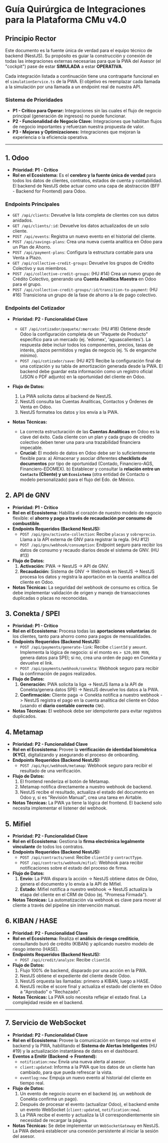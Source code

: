 # Guía Quirúrgica de Integraciones para la Plataforma CMu v4.0

## Principio Rector
Este documento es la fuente única de verdad para el equipo técnico de backend (NestJS). Su propósito es guiar la construcción y conexión de todas las integraciones externas necesarias para que la PWA del Asesor (el "cockpit") pase de estar **SIMULADA** a estar **OPERATIVA**.

Cada integración listada a continuación tiene una contraparte funcional en el `simulationService.ts` de la PWA. El objetivo es reemplazar cada llamada a la simulación por una llamada a un endpoint real de nuestra API.

### Sistema de Prioridades
- **P1 - Crítico para Operar:** Integraciones sin las cuales el flujo de negocio principal (generación de ingresos) no puede funcionar.
- **P2 - Funcionalidad de Negocio Clave:** Integraciones que habilitan flujos de negocio importantes y refuerzan nuestra propuesta de valor.
- **P3 - Mejoras y Optimizaciones:** Integraciones que mejoran la experiencia o la eficiencia operativa.

---

## 1. Odoo
- **Prioridad:** **P1 - Crítico**
- **Rol en el Ecosistema:** Es el **cerebro y la fuente única de verdad** para todos los datos de clientes, contratos, estados de cuenta y contabilidad. El backend de NestJS debe actuar como una capa de abstracción (BFF - Backend for Frontend) para Odoo.

### Endpoints Principales
  - `GET /api/clients`: Devuelve la lista completa de clientes con sus datos anidados.
  - `GET /api/clients/:id`: Devuelve los datos actualizados de un solo cliente.
  - `POST /api/events`: Registra un nuevo evento en el historial del cliente.
  - `POST /api/savings-plans`: Crea una nueva cuenta analítica en Odoo para un Plan de Ahorro.
  - `POST /api/payment-plans`: Configura la estructura contable para una Venta a Plazo.
  - `GET /api/collective-credit-groups`: Devuelve los grupos de Crédito Colectivo y sus miembros.
  - `POST /api/collective-credit-groups`: (HU #14) Crea un nuevo grupo de Crédito Colectivo, generando una **Cuenta Analítica Maestra** en Odoo para el grupo.
  - `POST /api/collective-credit-groups/:id/transition-to-payment`: (HU #16) Transiciona un grupo de la fase de ahorro a la de pago colectivo.

### Endpoints del Cotizador
- **Prioridad:** **P2 - Funcionalidad Clave**
  - `GET /api/cotizador/paquete/:mercado`: (HU #18) Obtiene desde Odoo la configuración completa de un "Paquete de Producto" específico para un mercado (ej. 'edomex', 'aguascalientes'). La respuesta debe incluir todos los componentes, precios, tasas de interés, plazos permitidos y reglas de negocio (ej. % de enganche mínimo).
  - `POST /api/cotizador/save`: (HU #21) Recibe la configuración final de una cotización y su tabla de amortización generada desde la PWA. El backend debe guardar esta información como un registro oficial (JSON o PDF adjunto) en la oportunidad del cliente en Odoo.

- **Flujo de Datos:**
  1. La PWA solicita datos al backend de NestJS.
  2. NestJS consulta las Cuentas Analíticas, Contactos y Órdenes de Venta en Odoo.
  3. NestJS formatea los datos y los envía a la PWA.
- **Notas Técnicas:**
  - La correcta estructuración de las **Cuentas Analíticas** en Odoo es la clave del éxito. Cada cliente con un plan y cada grupo de crédito colectivo deben tener una para una trazabilidad financiera impecable.
  - **Crucial:** El modelo de datos en Odoo debe ser lo suficientemente flexible para:
    a) Almacenar y asociar diferentes **checklists de documentos** por tipo de oportunidad (Contado, Financiero-AGS, Financiero-EDOMEX).
    b) Establecer y consultar la **relación entre un `Contacto` (Cliente) y un `Ecosistema`** (otra entidad de Contacto o modelo personalizado) para el flujo del Edo. de México.

## 2. API de GNV
- **Prioridad:** **P1 - Crítico**
- **Rol en el Ecosistema:** Habilita el corazón de nuestro modelo de negocio flexible: el **ahorro y pago a través de recaudación por consumo de combustible**.
- **Endpoints Requeridos (Backend NestJS):**
  - `POST /api/gnv/activate-collection`: Recibe `placas` y `sobreprecio`. Llama a la API externa de GNV para registrar la regla. (HU #12)
  - `POST /api/gnv/webhook/consumption`: Endpoint seguro para recibir los datos de consumo y recaudo diarios desde el sistema de GNV. (HU #13)
- **Flujo de Datos:**
  1. **Activación:** PWA -> NestJS -> API de GNV.
  2. **Recaudación:** Sistema de GNV -> Webhook en NestJS -> NestJS procesa los datos y registra la aportación en la cuenta analítica del cliente en Odoo.
- **Notas Técnicas:** La seguridad del webhook de consumo es crítica. Se debe implementar validación de origen y manejo de transacciones duplicadas o placas no reconocidas.

## 3. Conekta / SPEI
- **Prioridad:** **P1 - Crítico**
- **Rol en el Ecosistema:** Procesa todas las **aportaciones voluntarias** de los clientes, tanto para ahorro como para pagos de mensualidades.
- **Endpoints Requeridos (Backend NestJS):**
  - `POST /api/payments/generate-link`: Recibe `clientId` y `amount`. Implementa la lógica de negocio: si el monto es `> $20,000 MXN`, genera datos para SPEI; si no, crea una orden de pago en Conekta y devuelve el link.
  - `POST /api/payments/webhook/conekta`: Webhook seguro para recibir la confirmación de pagos realizados.
- **Flujo de Datos:**
  1. **Generación:** PWA solicita la liga -> NestJS llama a la API de Conekta/genera datos SPEI -> NestJS devuelve los datos a la PWA.
  2. **Confirmación:** Cliente paga -> Conekta notifica a nuestro webhook -> NestJS registra el pago en la cuenta analítica del cliente en Odoo (usando el **diario contable correcto** `CNK`).
- **Notas Técnicas:** El webhook debe ser idempotente para evitar registros duplicados.

## 4. Metamap
- **Prioridad:** **P2 - Funcionalidad Clave**
- **Rol en el Ecosistema:** Provee la **verificación de identidad biométrica (KYC)**, digitalizando y asegurando el proceso de onboarding.
- **Endpoints Requeridos (Backend NestJS):**
  - `POST /api/kyc/webhook/metamap`: Webhook seguro para recibir el resultado de una verificación.
- **Flujo de Datos:**
  1. El frontend renderiza el botón de Metamap.
  2. Metamap notifica directamente a nuestro webhook de backend.
  3. NestJS recibe el resultado, actualiza el estado del documento en Odoo y, si es "Revisión Manual", crea una tarea en Airtable.
- **Notas Técnicas:** La PWA ya tiene la lógica del frontend. El backend solo necesita implementar el listener del webhook.

## 5. Mifiel
- **Prioridad:** **P2 - Funcionalidad Clave**
- **Rol en el Ecosistema:** Gestiona la **firma electrónica legalmente vinculante** de todos los contratos.
- **Endpoints Requeridos (Backend NestJS):**
  - `POST /api/contracts/send`: Recibe `clientId` y `contractType`.
  - `POST /api/contracts/webhook/mifiel`: Webhook para recibir notificaciones sobre el estado del proceso de firma.
- **Flujo de Datos:**
  1. **Envío:** La PWA dispara la acción -> NestJS obtiene datos de Odoo, genera el documento y lo envía a la API de Mifiel.
  2. **Estado:** Mifiel notifica a nuestro webhook -> NestJS actualiza la etapa del cliente en el CRM de Odoo (ej. "Promesa Firmada").
- **Notas Técnicas:** La automatización vía webhook es clave para mover al cliente a través del pipeline sin intervención manual.

## 6. KIBAN / HASE
- **Prioridad:** **P2 - Funcionalidad Clave**
- **Rol en el Ecosistema:** Realiza el **análisis de riesgo crediticio**, consultando buró de crédito (KIBAN) y aplicando nuestro modelo de riesgo interno (HASE).
- **Endpoints Requeridos (Backend NestJS):**
  - `POST /api/credit/analyze`: Recibe `clientId`.
- **Flujo de Datos:**
  1. Flujo 100% de backend, disparado por una acción en la PWA.
  2. NestJS obtiene el expediente del cliente desde Odoo.
  3. NestJS orquesta las llamadas: primero a KIBAN, luego a HASE.
  4. NestJS recibe el score final y actualiza el estado del cliente en Odoo a "Aprobado" o "Rechazado".
- **Notas Técnicas:** La PWA solo necesita reflejar el estado final. La complejidad reside en el backend.

---

## 7. Servicio de WebSocket
- **Prioridad:** **P2 - Funcionalidad Clave**
- **Rol en el Ecosistema:** Provee la comunicación en tiempo real entre el backend y la PWA, habilitando el **Sistema de Alertas Inteligentes** (HU #19) y la actualización instantánea de datos en el dashboard.
- **Eventos a Emitir (Backend -> Frontend):**
  - `notification:new`: Envía una nueva alerta al asesor.
  - `client:updated`: Informa a la PWA que los datos de un cliente han cambiado, para que pueda refrescar la vista.
  - `eventlog:new`: Empuja un nuevo evento al historial del cliente en tiempo real.
- **Flujo de Datos:**
  1. Un evento de negocio ocurre en el backend (ej. un webhook de Conekta confirma un pago).
  2. Después de procesar el evento (actualizar Odoo), el backend emite un evento WebSocket (`client:updated`, `notification:new`).
  3. La PWA recibe el evento y actualiza la UI correspondientemente sin necesidad de recargar la página.
- **Notas Técnicas:** Se debe implementar un `WebSocketGateway` en NestJS. La PWA deberá establecer una conexión persistente al iniciar la sesión del asesor.
